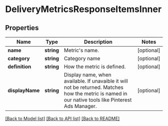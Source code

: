 # DeliveryMetricsResponseItemsInner

## Properties
Name | Type | Description | Notes
------------ | ------------- | ------------- | -------------
**name** | **string** | Metric&#39;s name. | [optional] 
**category** | **string** | Category name | [optional] 
**definition** | **string** | How the metric is defined. | [optional] 
**displayName** | **string** | Display name, when available. If unavaible it will not be returned. Matches how the metric is named in our native tools like Pinterest Ads Manager. | [optional] 

[[Back to Model list]](../README.md#documentation-for-models) [[Back to API list]](../README.md#documentation-for-api-endpoints) [[Back to README]](../README.md)



